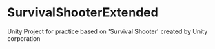 # SurvivalShooterExtended
Unity Project for practice based on 'Survival Shooter' created by Unity corporation
